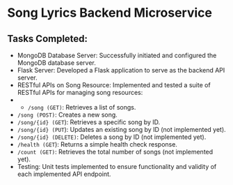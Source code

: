 # Song Lyrics Backend Microservice

## Tasks Completed:

- MongoDB Database Server: Successfully initiated and configured the MongoDB database server.
- Flask Server: Developed a Flask application to serve as the backend API server.
- RESTful APIs on Song Resource: Implemented and tested a suite of RESTful APIs for managing song resources:
- - ```/song (GET)```: Retrieves a list of songs.
- ```/song (POST)```: Creates a new song.
- ```/song/{id} (GET```): Retrieves a specific song by ID.
- ```/song/{id} (PUT```): Updates an existing song by ID (not implemented yet).
- ```/song/{id} (DELETE)```: Deletes a song by ID (not implemented yet).
- ```/health (GET```): Returns a simple health check response.
- ```/count (GET)```: Retrieves the total number of songs (not implemented yet).
- Testing: Unit tests implemented to ensure functionality and validity of each implemented API endpoint.
